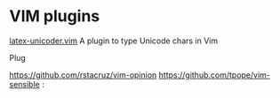 # VIM plugins

[latex-unicoder.vim](https://github.com/joom/latex-unicoder.vim) A plugin to type Unicode chars in Vim

Plug

https://github.com/rstacruz/vim-opinion
https://github.com/tpope/vim-sensible
:

